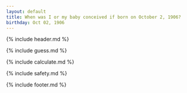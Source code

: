 ```yaml
---
layout: default
title: When was I or my baby conceived if born on October 2, 1906?
birthday: Oct 02, 1906
---
```


{% include header.md %}

{% include guess.md %}

{% include calculate.md %}

{% include safety.md %}

{% include footer.md %}




